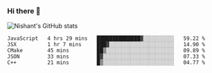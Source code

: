 ### Hi there 👋

<!--
**phoenixx1/phoenixx1** is a ✨ _special_ ✨ repository because its `README.md` (this file) appears on your GitHub profile.

Here are some ideas to get you started:

- 🔭 I’m currently working on ...
- 🌱 I’m currently learning ...
- 👯 I’m looking to collaborate on ...
- 🤔 I’m looking for help with ...
- 💬 Ask me about ...
- 📫 How to reach me: ...
- 😄 Pronouns: ...
- ⚡ Fun fact: ...
-->

![Nishant's GitHub stats](https://github-readme-stats.vercel.app/api?username=phoenixx1&count_private=true)   
<!--START_SECTION:waka-->
```text
JavaScript   4 hrs 29 mins   ██████████████▓░░░░░░░░░░   59.22 % 
JSX          1 hr 7 mins     ███▓░░░░░░░░░░░░░░░░░░░░░   14.90 % 
CMake        45 mins         ██▒░░░░░░░░░░░░░░░░░░░░░░   09.89 % 
JSON         33 mins         █▓░░░░░░░░░░░░░░░░░░░░░░░   07.33 % 
C++          21 mins         █▒░░░░░░░░░░░░░░░░░░░░░░░   04.77 % 
```
<!--END_SECTION:waka-->
